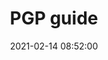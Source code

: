---
layout: post
date: 2021-02-14 08:52:00
categories: [tutorial]
title: PGP guide
description: Guide on getting started with PGP by Diverter
external_url: https://diverter.hostyourown.tools/as-easy-as-pgp/
---